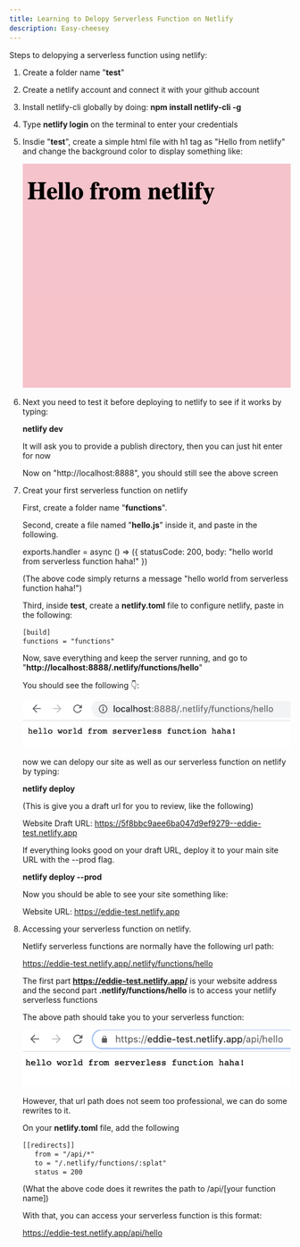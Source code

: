 ```yaml
---
title: Learning to Delopy Serverless Function on Netlify
description: Easy-cheesey
---
```

Steps to delopying a serverless function using netlify:

<style>
.code {
    white-space: pre;
    font-family: monospace;
}
</style>

1. Create a folder name "**test**"

2. Create a netlify account and connect it with your github account

3. Install netlify-cli globally by doing:
    **npm install netlify-cli -g**

4. Type **netlify login** on the terminal to enter your credentials

5. Insdie "**test**", create a simple html file with h1 tag as "Hello from netlify" and change the background color to display something like:

    ![alt text](./images/test.png "image")

6. Next you need to test it before deploying to netlify to see if it works by typing:

    **netlify dev**

    It will ask you to provide a publish directory, then you can just hit enter for now

    Now on "http://localhost:8888", you should still see the above screen

7. Creat your first serverless function on netlify

    First, create a folder name "**functions**".
    
    Second, create a file named "**hello.js**" inside it, and paste in the following.

    exports.handler = async () => ({
        statusCode: 200,
        body: "hello world from serverless function haha!"
    })

    (The above code simply returns a message "hello world from serverless function haha!")

    Third, inside **test**, create a **netlify.toml** file to configure netlify, paste in the following:

    ```
    [build]
    functions = "functions"
    ```

    Now, save everything and keep the server running, and go to "**http://localhost:8888/.netlify/functions/hello**"

    You should see the following 👇:

    ![alt text](./images/serverless.png "image")

    now we can delopy our site as well as our serverless function on netlify by typing:

    **netlify deploy**

    (This is give you a draft url for you to review, like the following)

    Website Draft URL: https://5f8bbc9aee6ba047d9ef9279--eddie-test.netlify.app


    If everything looks good on your draft URL, deploy it to your main site URL with the --prod flag.

    **netlify deploy --prod**

    Now you should be able to see your site something like:

    Website URL:       https://eddie-test.netlify.app

8. Accessing your serverless function on netlify.

    Netlify serverless functions are normally have the following url path: 

    https://eddie-test.netlify.app/.netlify/functions/hello

    The first part **https://eddie-test.netlify.app/** is your website address and the second part **.netlify/functions/hello** is to access your netlify serverless functions 

    The above path should take you to your serverless function:

    ![alt text](./images/renderScreen.png "image")

    However, that url path does not seem too professional, we can do some rewrites to it.

    On your **netlify.toml** file, add the following

     ```
    [[redirects]]
        from = "/api/*"
        to = "/.netlify/functions/:splat"
        status = 200
     ```

    (What the above code does it rewrites the path to /api/[your function name])

    With that, you can access your serverless function is this format:

    https://eddie-test.netlify.app/api/hello


    